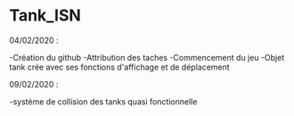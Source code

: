 # Tank_ISN

04/02/2020 : 

-Création du github
-Attribution des taches
-Commencement du jeu
-Objet tank crée avec ses fonctions d'affichage et de déplacement

09/02/2020 :

-système de collision des tanks quasi fonctionnelle
